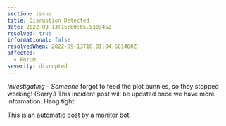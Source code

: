 ```yaml
---
section: issue
title: Disruption Detected
date: 2022-09-13T15:00:05.530345Z
resolved: true
informational: false
resolvedWhen: 2022-09-13T10:01:04.681460Z
affected:
  - Forum
severity: disrupted
---
```

*Investigating* - _Someone_ forgot to feed the plot bunnies, so they stopped working! (Sorry.) This incident post will be updated once we have more information. Hang tight!

This is an automatic post by a monitor bot.
        
